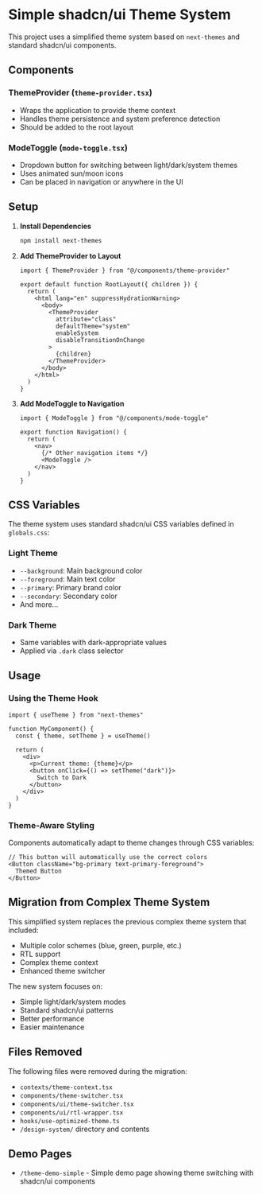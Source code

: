 # Simple shadcn/ui Theme System

This project uses a simplified theme system based on `next-themes` and standard shadcn/ui components.

## Components

### ThemeProvider (`theme-provider.tsx`)
- Wraps the application to provide theme context
- Handles theme persistence and system preference detection
- Should be added to the root layout

### ModeToggle (`mode-toggle.tsx`)
- Dropdown button for switching between light/dark/system themes
- Uses animated sun/moon icons
- Can be placed in navigation or anywhere in the UI

## Setup

1. **Install Dependencies**
   ```bash
   npm install next-themes
   ```

2. **Add ThemeProvider to Layout**
   ```tsx
   import { ThemeProvider } from "@/components/theme-provider"
   
   export default function RootLayout({ children }) {
     return (
       <html lang="en" suppressHydrationWarning>
         <body>
           <ThemeProvider
             attribute="class"
             defaultTheme="system"
             enableSystem
             disableTransitionOnChange
           >
             {children}
           </ThemeProvider>
         </body>
       </html>
     )
   }
   ```

3. **Add ModeToggle to Navigation**
   ```tsx
   import { ModeToggle } from "@/components/mode-toggle"
   
   export function Navigation() {
     return (
       <nav>
         {/* Other navigation items */}
         <ModeToggle />
       </nav>
     )
   }
   ```

## CSS Variables

The theme system uses standard shadcn/ui CSS variables defined in `globals.css`:

### Light Theme
- `--background`: Main background color
- `--foreground`: Main text color
- `--primary`: Primary brand color
- `--secondary`: Secondary color
- And more...

### Dark Theme
- Same variables with dark-appropriate values
- Applied via `.dark` class selector

## Usage

### Using the Theme Hook
```tsx
import { useTheme } from "next-themes"

function MyComponent() {
  const { theme, setTheme } = useTheme()
  
  return (
    <div>
      <p>Current theme: {theme}</p>
      <button onClick={() => setTheme("dark")}>
        Switch to Dark
      </button>
    </div>
  )
}
```

### Theme-Aware Styling
Components automatically adapt to theme changes through CSS variables:

```tsx
// This button will automatically use the correct colors
<Button className="bg-primary text-primary-foreground">
  Themed Button
</Button>
```

## Migration from Complex Theme System

This simplified system replaces the previous complex theme system that included:
- Multiple color schemes (blue, green, purple, etc.)
- RTL support
- Complex theme context
- Enhanced theme switcher

The new system focuses on:
- Simple light/dark/system modes
- Standard shadcn/ui patterns
- Better performance
- Easier maintenance

## Files Removed

The following files were removed during the migration:
- `contexts/theme-context.tsx`
- `components/theme-switcher.tsx`
- `components/ui/theme-switcher.tsx`
- `components/ui/rtl-wrapper.tsx`
- `hooks/use-optimized-theme.ts`
- `/design-system/` directory and contents

## Demo Pages

- `/theme-demo-simple` - Simple demo page showing theme switching with shadcn/ui components